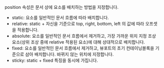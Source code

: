 position 속성은 문서 상에 요소를 배치하는 방법을 지정합니다.
- static: 요소를 일반적인 문서 흐름에 따라 배치합니다.
- relative: static + 자신을 기준으로 top, right, bottom, left 의 값에 따라 오프셋을 적용합니다.
- absolute: 요소를 일반적인 문서 흐름에서 제거하고, 가장 가까운 위치 지정 조상 요소(상위 조상 중에 relative 적용된 요소)에 대해 상대적으로 배치합니다. 
- fixed: 요소를 일반적인 문서 흐름에서 제거하고, 뷰포트의 초기 컨테이닝블록을 기준으로 삼아 배치합니다. 바뀌지 않는 위치에 지정합니다.
- sticky: static + fixed 특징을 동시에 가집니다.